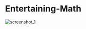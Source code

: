 # Entertaining-Math
![screenshot_1](https://user-images.githubusercontent.com/96263634/149301818-4f953cb2-2da0-4e1c-915e-ce59bae76271.jpg)

